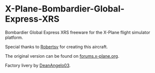 # X-Plane-Bombardier-Global-Express-XRS
Bombardier Global Express XRS freeware for the X-Plane flight simulator platform.

Special thanks to [Robertsv](https://forums.x-plane.org/index.php?/profile/422849-robertsv/) for creating this aircraft.

The original version can be found on [forums.x-plane.org](https://forums.x-plane.org/index.php?/files/file/79837-global-express-xrs-for-x-plane-11/).

Factory livery by [DeanAngelo03](https://www.fiverr.com/deanangelo03).
